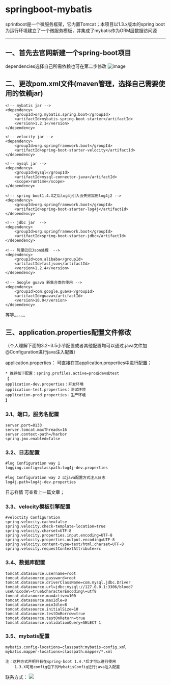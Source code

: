 #  springboot-mybatis

sprintboot是一个微服务框架，它内置Tomcat；本项目以1.3.x版本的spring boot为运行环境建立了一个微服务模板，并集成了mybatis作为ORM层数据访问源

---
## 一、首先去官网新建一个spring-boot项目
dependencies选择自己所需依赖也可在第二步修改
![image](http://oe5al04gu.bkt.clouddn.com/github/jpg1498968955.png)

## 二、更改pom.xml文件(maven管理，选择自己需要使用的依赖jar)

```
<!-- mybatis jar -->
<dependency>
    <groupId>org.mybatis.spring.boot</groupId>
    <artifactId>mybatis-spring-boot-starter</artifactId>
    <version>1.2.1</version>
</dependency> 
 
<!-- velocity jar -->
<dependency>
    <groupId>org.springframework.boot</groupId>
    <artifactId>spring-boot-starter-velocity</artifactId>
</dependency>
 
<!-- mysql jar -->
<dependency>
    <groupId>mysql</groupId>
    <artifactId>mysql-connector-java</artifactId>
    <scope>runtime</scope>
</dependency>
 
<!-- spring boot1.4.X之后log4j引入会失败需用log4j2 -->
<dependency>
    <groupId>org.springframework.boot</groupId>
    <artifactId>spring-boot-starter-log4j</artifactId>
</dependency>
 
<!-- jdbc jar  -->
<dependency>
    <groupId>org.springframework.boot</groupId>
    <artifactId>spring-boot-starter-jdbc</artifactId>
</dependency>
 
<!-- 阿里巴巴Json处理  -->
<dependency>
    <groupId>com.alibaba</groupId>
    <artifactId>fastjson</artifactId>
    <version>1.2.4</version>
</dependency>
 
<!-- Google guava 新集合类的使用 -->
<dependency>
    <groupId>com.google.guava</groupId>
    <artifactId>guava</artifactId>
    <version>18.0</version>
</dependency>

```
等等。。。。。

## 三、application.properties配置文件修改
（个人理解下面的3.2~3.5小节配置或者其他配置均可以通过.java文件加@Configuration进行java注入配置）

application.properties：
可直接在其application.properties中进行配置；

```
* 推荐如下配置：spring.profiles.active=pro或dev或test
【
application-dev.properties：开发环境
application-test.properties：测试环境
application-prod.properties：生产环境
】
```
### 3.1、端口，服务名配置
```
server.port=8133
server.tomcat.maxThreads=16
server.context-path=/harbor
spring.jmx.enabled=false
```
### 3.2、日志配置

```
#log Configuration way 1 
logging.config=classpath:log4j-dev.properties
 
#log Configuration way 2 以java配置方式注入日志
log4j.path=log4j-dev.properties
```

日志祥情  可查看上一篇文章；

### 3.3、velocity模板引擎配置
```
#veloctity Configuration
spring.velocity.cache=false
spring.velocity.check-template-location=true
spring.velocity.charset=UTF-8
spring.velocity.properties.input.encoding=UTF-8
spring.velocity.properties.output.encoding=UTF-8
spring.velocity.content-type=text/html;charset=UTF-8
spring.velocity.requestContextAttribute=rc
```
### 3.4、数据库配置
```
tomcat.datasource.username=root
tomcat.datasource.password=root
tomcat.datasource.driverClassName=com.mysql.jdbc.Driver
tomcat.datasource.url=jdbc:mysql://127.0.0.1:3306/blood?useUnicode\=true&characterEncoding\=utf8
tomcat.datasource.maxActive=100
tomcat.datasource.maxIdle=8
tomcat.datasource.minIdle=8
tomcat.datasource.initialSize=10
tomcat.datasource.testOnBorrow=true
tomcat.datasource.testOnReturn=true
tomcat.datasource.validationQuery=SELECT 1
```
### 3.5、mybatis配置

```
mybatis.config-locations=classpath:mybatis-config.xml
mybatis.mapper-locations=classpath:mapper/*.xml

注：这种方式声明只有在spring-boot 1.4.*后才可以进行使用
    1.3.X可用config包下的MybatisConfig进行java注入配置
```
联系方式：
<a target="_blank" href="http://mail.qq.com/cgi-bin/qm_share?t=qm_mailme&email=PQ8KCwkJCwsKCH1MTBNeUlA" style="text-decoration:none;">
<img src="http://rescdn.qqmail.com/zh_CN/htmledition/images/function/qm_open/ico_mailme_02.png"/></a>

